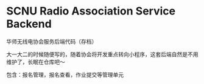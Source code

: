 # SCNU Radio Association Service Backend

华师无线电协会服务后端代码（存档）

大一大二的时候随便写的，随着协会将开发重点转向小程序，这套后端自然是不用维护了，长眠在仓库吧～

包含：报名管理，报名查看，作业提交等管理单元